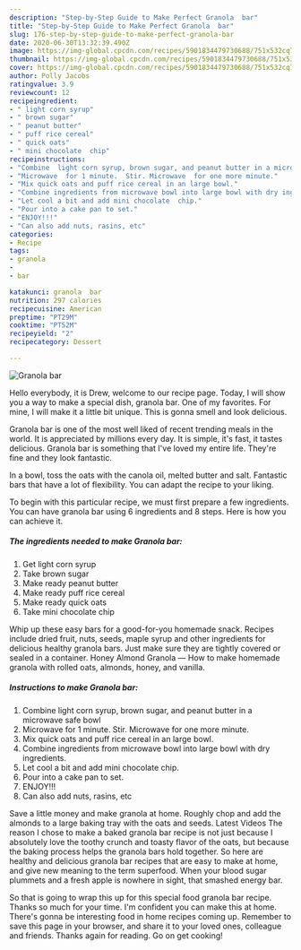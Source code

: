 ```yaml
---
description: "Step-by-Step Guide to Make Perfect Granola  bar"
title: "Step-by-Step Guide to Make Perfect Granola  bar"
slug: 176-step-by-step-guide-to-make-perfect-granola-bar
date: 2020-06-30T13:32:39.490Z
image: https://img-global.cpcdn.com/recipes/5901834479730688/751x532cq70/granola-bar-recipe-main-photo.jpg
thumbnail: https://img-global.cpcdn.com/recipes/5901834479730688/751x532cq70/granola-bar-recipe-main-photo.jpg
cover: https://img-global.cpcdn.com/recipes/5901834479730688/751x532cq70/granola-bar-recipe-main-photo.jpg
author: Polly Jacobs
ratingvalue: 3.9
reviewcount: 12
recipeingredient:
- " light corn syrup"
- " brown sugar"
- " peanut butter"
- " puff rice cereal"
- " quick oats"
- " mini chocolate  chip"
recipeinstructions:
- "Combine  light corn syrup, brown sugar, and peanut butter in a microwave safe bowl"
- "Microwave  for 1 minute.  Stir. Microwave  for one more minute."
- "Mix quick oats and puff rice cereal in an large bowl."
- "Combine ingredients from microwave bowl into large bowl with dry ingredients."
- "Let cool a bit and add mini chocolate  chip."
- "Pour into a cake pan to set."
- "ENJOY!!!"
- "Can also add nuts, rasins, etc"
categories:
- Recipe
tags:
- granola
- 
- bar

katakunci: granola  bar 
nutrition: 297 calories
recipecuisine: American
preptime: "PT29M"
cooktime: "PT52M"
recipeyield: "2"
recipecategory: Dessert

---
```



![Granola  bar](https://img-global.cpcdn.com/recipes/5901834479730688/751x532cq70/granola-bar-recipe-main-photo.jpg)

Hello everybody, it is Drew, welcome to our recipe page. Today, I will show you a way to make a special dish, granola  bar. One of my favorites. For mine, I will make it a little bit unique. This is gonna smell and look delicious.

Granola  bar is one of the most well liked of recent trending meals in the world. It is appreciated by millions every day. It is simple, it's fast, it tastes delicious. Granola  bar is something that I've loved my entire life. They're fine and they look fantastic.

In a bowl, toss the oats with the canola oil, melted butter and salt. Fantastic bars that have a lot of flexibility. You can adapt the recipe to your liking.


To begin with this particular recipe, we must first prepare a few ingredients. You can have granola  bar using 6 ingredients and 8 steps. Here is how you can achieve it.

<!--inarticleads1-->

##### The ingredients needed to make Granola  bar:

1. Get  light corn syrup
1. Take  brown sugar
1. Make ready  peanut butter
1. Make ready  puff rice cereal
1. Make ready  quick oats
1. Take  mini chocolate  chip


Whip up these easy bars for a good-for-you homemade snack. Recipes include dried fruit, nuts, seeds, maple syrup and other ingredients for delicious healthy granola bars. Just make sure they are tightly covered or sealed in a container. Honey Almond Granola — How to make homemade granola with rolled oats, almonds, honey, and vanilla. 

<!--inarticleads2-->

##### Instructions to make Granola  bar:

1. Combine  light corn syrup, brown sugar, and peanut butter in a microwave safe bowl
1. Microwave  for 1 minute.  Stir. Microwave  for one more minute.
1. Mix quick oats and puff rice cereal in an large bowl.
1. Combine ingredients from microwave bowl into large bowl with dry ingredients.
1. Let cool a bit and add mini chocolate  chip.
1. Pour into a cake pan to set.
1. ENJOY!!!
1. Can also add nuts, rasins, etc


Save a little money and make granola at home. Roughly chop and add the almonds to a large baking tray with the oats and seeds. Latest Videos The reason I chose to make a baked granola bar recipe is not just because I absolutely love the toothy crunch and toasty flavor of the oats, but because the baking process helps the granola bars hold together. So here are healthy and delicious granola bar recipes that are easy to make at home, and give new meaning to the term superfood. When your blood sugar plummets and a fresh apple is nowhere in sight, that smashed energy bar. 

So that is going to wrap this up for this special food granola  bar recipe. Thanks so much for your time. I'm confident you can make this at home. There's gonna be interesting food in home recipes coming up. Remember to save this page in your browser, and share it to your loved ones, colleague and friends. Thanks again for reading. Go on get cooking!
